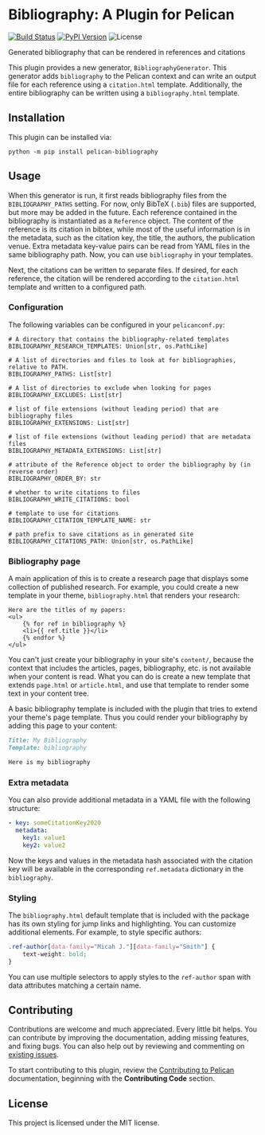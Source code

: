 Bibliography: A Plugin for Pelican
====================================================

[![Build Status](https://img.shields.io/github/workflow/status/micahjsmith/pelican-bibliography/build)](https://github.com/micahjsmith/pelican-bibliography/actions)
[![PyPI Version](https://img.shields.io/pypi/v/pelican-bibliography)](https://pypi.org/project/pelican-bibliography/)
![License](https://img.shields.io/pypi/l/pelican-bibliography?color=blue)

Generated bibliography that can be rendered in references and citations

This plugin provides a new generator, `BibliographyGenerator`. This generator adds `bibliography` to the Pelican context and can write an output file for each reference using a `citation.html` template. Additionally, the entire bibliography can be written using a `bibliography.html` template.

Installation
------------

This plugin can be installed via:

    python -m pip install pelican-bibliography

Usage
-----

When this generator is run, it first reads bibliography files from the `BIBLIOGRAPHY_PATHS` setting. For now, only BibTeX (`.bib`) files are supported, but more may be added in the future. Each reference contained in the bibliography is instantiated as a `Reference` object. The content of the reference is its citation in bibtex, while most of the useful information is in the metadata, such as the citation key, the title, the authors, the publication venue. Extra metadata key-value pairs can be read from YAML files in the same bibliography path. Now, you can use `bibliography` in your templates.

Next, the citations can be written to separate files. If desired, for each reference, the citation will be rendered according to the `citation.html` template and written to a configured path.

### Configuration

The following variables can be configured in your `pelicanconf.py`:

```
# A directory that contains the bibliography-related templates
BIBLIOGRAPHY_RESEARCH_TEMPLATES: Union[str, os.PathLike]

# A list of directories and files to look at for bibliographies, relative to PATH.
BIBLIOGRAPHY_PATHS: List[str]

# A list of directories to exclude when looking for pages
BIBLIOGRAPHY_EXCLUDES: List[str]

# list of file extensions (without leading period) that are bibliography files
BIBLIOGRAPHY_EXTENSIONS: List[str]

# list of file extensions (without leading period) that are metadata files
BIBLIOGRAPHY_METADATA_EXTENSIONS: List[str]

# attribute of the Reference object to order the bibliography by (in reverse order)
BIBLIOGRAPHY_ORDER_BY: str

# whether to write citations to files
BIBLIOGRAPHY_WRITE_CITATIONS: bool

# template to use for citations
BIBLIOGRAPHY_CITATION_TEMPLATE_NAME: str

# path prefix to save citations as in generated site
BIBLIOGRAPHY_CITATIONS_PATH: Union[str, os.PathLike]
```

### Bibliography page

A main application of this is to create a research page that displays some collection of published research. For example, you could create a new template in your theme, `bibliography.html` that renders your research:

```
Here are the titles of my papers:
<ul>
    {% for ref in bibliography %}
    <li>{{ ref.title }}</li>
    {% endfor %}
</ul>
```

You can't just create your bibliography in your site's `content/`, because the context that includes the articles, pages, bibliography, etc. is not available when your content is read. What you can do is create a new template that extends `page.html` or `article.html`, and use that template to render some text in your content tree.

A basic bibliography template is included with the plugin that tries to extend your theme's page template. Thus you could render your bibliography by adding this page to your content:

```markdown
Title: My Bibliography
Template: bibliography

Here is my bibliography
```

### Extra metadata

You can also provide additional metadata in a YAML file with the following structure:
```yaml
- key: someCitationKey2020
  metadata:
    key1: value1
    key2: value2
```

Now the keys and values in the metadata hash associated with the citation key will be available in the corresponding `ref.metadata` dictionary in the `bibliography`.

### Styling

The `bibliography.html` default template that is included with the package has its own styling for jump links and highlighting. You can customize additional elements. For example, to style specific authors:

```css
.ref-author[data-family="Micah J."][data-family="Smith"] {
    text-weight: bold;
}
```

You can use multiple selectors to apply styles to the `ref-author` span with data attributes matching a certain name.

Contributing
------------

Contributions are welcome and much appreciated. Every little bit helps. You can contribute by improving the documentation, adding missing features, and fixing bugs. You can also help out by reviewing and commenting on [existing issues][].

To start contributing to this plugin, review the [Contributing to Pelican][] documentation, beginning with the **Contributing Code** section.

[existing issues]: https://github.com/micahjsmith/pelican-bibliography/issues
[Contributing to Pelican]: https://docs.getpelican.com/en/latest/contribute.html

License
-------

This project is licensed under the MIT license.
